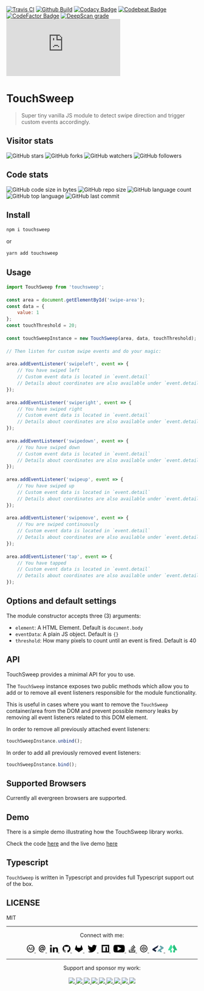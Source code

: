 [![Travis CI](https://travis-ci.com/scriptex/touchsweep.svg?branch=master)](https://travis-ci.com/scriptex/touchsweep)
[![Github Build](https://github.com/scriptex/touchsweep/workflows/Build/badge.svg)](https://github.com/scriptex/touchsweep/actions?query=workflow%3ABuild)
[![Codacy Badge](https://app.codacy.com/project/badge/Grade/34d3d75710534dc6a38c3584a1dcd068)](https://www.codacy.com/gh/scriptex/touchsweep/dashboard?utm_source=github.com&utm_medium=referral&utm_content=scriptex/touchsweep&utm_campaign=Badge_Grade)
[![Codebeat Badge](https://codebeat.co/badges/d765a4c8-2c0e-44f2-89c3-fa364fdc14e6)](https://codebeat.co/projects/github-com-scriptex-touchsweep-master)
[![CodeFactor Badge](https://www.codefactor.io/repository/github/scriptex/touchsweep/badge)](https://www.codefactor.io/repository/github/scriptex/touchsweep)
[![DeepScan grade](https://deepscan.io/api/teams/3574/projects/5257/branches/40799/badge/grade.svg)](https://deepscan.io/dashboard#view=project&tid=3574&pid=5257&bid=40799)
[![Analytics](https://ga-beacon-361907.ew.r.appspot.com/UA-83446952-1/github.com/scriptex/touchsweep/README.md?pixel)](https://github.com/scriptex/touchsweep/)

# TouchSweep

> Super tiny vanilla JS module to detect swipe direction and trigger custom events accordingly.

## Visitor stats

![GitHub stars](https://img.shields.io/github/stars/scriptex/touchsweep?style=social)
![GitHub forks](https://img.shields.io/github/forks/scriptex/touchsweep?style=social)
![GitHub watchers](https://img.shields.io/github/watchers/scriptex/touchsweep?style=social)
![GitHub followers](https://img.shields.io/github/followers/scriptex?style=social)

## Code stats

![GitHub code size in bytes](https://img.shields.io/github/languages/code-size/scriptex/touchsweep)
![GitHub repo size](https://img.shields.io/github/repo-size/scriptex/touchsweep?style=plastic)
![GitHub language count](https://img.shields.io/github/languages/count/scriptex/touchsweep?style=plastic)
![GitHub top language](https://img.shields.io/github/languages/top/scriptex/touchsweep?style=plastic)
![GitHub last commit](https://img.shields.io/github/last-commit/scriptex/touchsweep?style=plastic)

## Install

```sh
npm i touchsweep
```

or

```sh
yarn add touchsweep
```

## Usage

```javascript
import TouchSweep from 'touchsweep';

const area = document.getElementById('swipe-area');
const data = {
	value: 1
};
const touchThreshold = 20;

const touchSweepInstance = new TouchSweep(area, data, touchThreshold);

// Then listen for custom swipe events and do your magic:

area.addEventListener('swipeleft', event => {
	// You have swiped left
	// Custom event data is located in `event.detail`
	// Details about coordinates are also available under `event.detail`
});

area.addEventListener('swiperight', event => {
	// You have swiped right
	// Custom event data is located in `event.detail`
	// Details about coordinates are also available under `event.detail`
});

area.addEventListener('swipedown', event => {
	// You have swiped down
	// Custom event data is located in `event.detail`
	// Details about coordinates are also available under `event.detail`
});

area.addEventListener('swipeup', event => {
	// You have swiped up
	// Custom event data is located in `event.detail`
	// Details about coordinates are also available under `event.detail`
});

area.addEventListener('swipemove', event => {
	// You are swiped continuously
	// Custom event data is located in `event.detail`
	// Details about coordinates are also available under `event.detail`
});

area.addEventListener('tap', event => {
	// You have tapped
	// Custom event data is located in `event.detail`
	// Details about coordinates are also available under `event.detail`
});
```

## Options and default settings

The module constructor accepts three (3) arguments:

-   `element`: A HTML Element. Default is `document.body`
-   `eventData`: A plain JS object. Default is `{}`
-   `threshold`: How many pixels to count until an event is fired. Default is 40

## API

TouchSweep provides a minimal API for you to use.

The `TouchSweep` instance exposes two public methods which allow you to add or to remove all event listeners responsible for the module functionality.

This is useful in cases where you want to remove the `TouchSweep` container/area from the DOM and prevent possible memory leaks by removing all event listeners related to this DOM element.

In order to remove all previously attached event listeners:

```javascript
touchSweepInstance.unbind();
```

In order to add all previously removed event listeners:

```javascript
touchSweepInstance.bind();
```

## Supported Browsers

Currently all evergreen browsers are supported.

## Demo

There is a simple demo illustrating how the TouchSweep library works.

Check the code [here](https://github.com/scriptex/touchsweep/blob/master/demo/index.html) and the live demo [here](https://touchsweep.atanas.info)

## Typescript

`TouchSweep` is written in Typescript and provides full Typescript support out of the box.

## LICENSE

MIT

---

<div align="center">
    Connect with me:
</div>

<br />

<div align="center">
    <a href="https://atanas.info">
        <img src="https://raw.githubusercontent.com/scriptex/socials/master/styled-assets/logo.svg" height="20" alt="">
    </a>
    &nbsp;
    <a href="mailto:hi@atanas.info">
        <img src="https://raw.githubusercontent.com/scriptex/socials/master/styled-assets/email.svg" height="20" alt="">
    </a>
    &nbsp;
    <a href="https://www.linkedin.com/in/scriptex/">
        <img src="https://raw.githubusercontent.com/scriptex/socials/master/styled-assets/linkedin.svg" height="20" alt="">
    </a>
    &nbsp;
    <a href="https://github.com/scriptex">
        <img src="https://raw.githubusercontent.com/scriptex/socials/master/styled-assets/github.svg" height="20" alt="">
    </a>
    &nbsp;
    <a href="https://gitlab.com/scriptex">
        <img src="https://raw.githubusercontent.com/scriptex/socials/master/styled-assets/gitlab.svg" height="20" alt="">
    </a>
    &nbsp;
    <a href="https://twitter.com/scriptexbg">
        <img src="https://raw.githubusercontent.com/scriptex/socials/master/styled-assets/twitter.svg" height="20" alt="">
    </a>
    &nbsp;
    <a href="https://www.npmjs.com/~scriptex">
        <img src="https://raw.githubusercontent.com/scriptex/socials/master/styled-assets/npm.svg" height="20" alt="">
    </a>
    &nbsp;
    <a href="https://www.youtube.com/user/scriptex">
        <img src="https://raw.githubusercontent.com/scriptex/socials/master/styled-assets/youtube.svg" height="20" alt="">
    </a>
    &nbsp;
    <a href="https://stackoverflow.com/users/4140082/atanas-atanasov">
        <img src="https://raw.githubusercontent.com/scriptex/socials/master/styled-assets/stackoverflow.svg" height="20" alt="">
    </a>
    &nbsp;
    <a href="https://codepen.io/scriptex/">
        <img src="https://raw.githubusercontent.com/scriptex/socials/master/styled-assets/codepen.svg" width="20" alt="">
    </a>
    &nbsp;
    <a href="https://profile.codersrank.io/user/scriptex">
        <img src="https://raw.githubusercontent.com/scriptex/socials/master/styled-assets/codersrank.svg" height="20" alt="">
    </a>
    &nbsp;
    <a href="https://linktr.ee/scriptex">
        <img src="https://raw.githubusercontent.com/scriptex/socials/master/styled-assets/linktree.svg" height="20" alt="">
    </a>
</div>

---

<div align="center">
Support and sponsor my work:
<br />
<br />
<a href="https://twitter.com/intent/tweet?text=Checkout%20this%20awesome%20developer%20profile%3A&url=https%3A%2F%2Fgithub.com%2Fscriptex&via=scriptexbg&hashtags=software%2Cgithub%2Ccode%2Cawesome" title="Tweet">
	<img src="https://img.shields.io/badge/Tweet-Share_my_profile-blue.svg?logo=twitter&color=38A1F3" />
</a>
<a href="https://paypal.me/scriptex" title="Donate on Paypal">
	<img src="https://img.shields.io/badge/Donate-Support_me_on_PayPal-blue.svg?logo=paypal&color=222d65" />
</a>
<a href="https://revolut.me/scriptex" title="Donate on Revolut">
	<img src="https://img.shields.io/endpoint?url=https://raw.githubusercontent.com/scriptex/scriptex/master/badges/revolut.json" />
</a>
<a href="https://patreon.com/atanas" title="Become a Patron">
	<img src="https://img.shields.io/badge/Become_Patron-Support_me_on_Patreon-blue.svg?logo=patreon&color=e64413" />
</a>
<a href="https://ko-fi.com/scriptex" title="Buy Me A Coffee">
	<img src="https://img.shields.io/badge/Donate-Buy%20me%20a%20coffee-yellow.svg?logo=ko-fi" />
</a>
<a href="https://liberapay.com/scriptex/donate" title="Donate on Liberapay">
	<img src="https://img.shields.io/liberapay/receives/scriptex?label=Donate%20on%20Liberapay&logo=liberapay" />
</a>
<a href="https://img.shields.io/endpoint?url=https://raw.githubusercontent.com/scriptex/scriptex/master/badges/bitcoin.json" title="Donate Bitcoin">
	<img src="https://img.shields.io/endpoint?url=https://raw.githubusercontent.com/scriptex/scriptex/master/badges/bitcoin.json" />
</a>
<a href="https://img.shields.io/endpoint?url=https://raw.githubusercontent.com/scriptex/scriptex/master/badges/etherium.json" title="Donate Etherium">
	<img src="https://img.shields.io/endpoint?url=https://raw.githubusercontent.com/scriptex/scriptex/master/badges/etherium.json" />
</a>
<a href="https://img.shields.io/endpoint?url=https://raw.githubusercontent.com/scriptex/scriptex/master/badges/shiba-inu.json" title="Donate Shiba Inu">
	<img src="https://img.shields.io/endpoint?url=https://raw.githubusercontent.com/scriptex/scriptex/master/badges/shiba-inu.json" />
</a>
</div>
